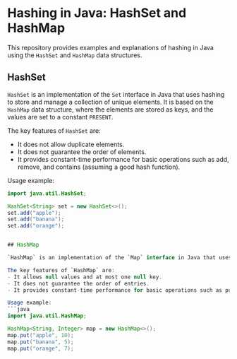 # Hashing in Java: HashSet and HashMap

This repository provides examples and explanations of hashing in Java using the `HashSet` and `HashMap` data structures.

## HashSet

`HashSet` is an implementation of the `Set` interface in Java that uses hashing to store and manage a collection of unique elements. It is based on the `HashMap` data structure, where the elements are stored as keys, and the values are set to a constant `PRESENT`.

The key features of `HashSet` are:
- It does not allow duplicate elements.
- It does not guarantee the order of elements.
- It provides constant-time performance for basic operations such as add, remove, and contains (assuming a good hash function).

Usage example:
```java
import java.util.HashSet;

HashSet<String> set = new HashSet<>();
set.add("apple");
set.add("banana");
set.add("orange");


## HashMap

`HashMap` is an implementation of the `Map` interface in Java that uses hashing to store and retrieve key-value pairs. It provides an efficient way to store and access elements based on their keys. Each key is mapped to a corresponding value in the `HashMap`.

The key features of `HashMap` are:
- It allows null values and at most one null key.
- It does not guarantee the order of entries.
- It provides constant-time performance for basic operations such as put, get, and remove (assuming a good hash function).

Usage example:
```java
import java.util.HashMap;

HashMap<String, Integer> map = new HashMap<>();
map.put("apple", 10);
map.put("banana", 5);
map.put("orange", 7);
